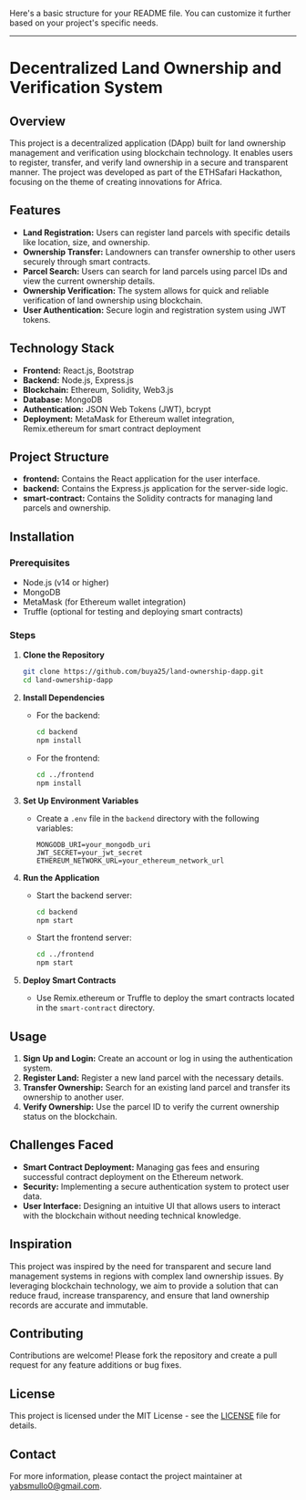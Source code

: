 Here's a basic structure for your README file. You can customize it further based on your project's specific needs.

---

# Decentralized Land Ownership and Verification System

## Overview

This project is a decentralized application (DApp) built for land ownership management and verification using blockchain technology. It enables users to register, transfer, and verify land ownership in a secure and transparent manner. The project was developed as part of the ETHSafari Hackathon, focusing on the theme of creating innovations for Africa.

## Features

- **Land Registration:** Users can register land parcels with specific details like location, size, and ownership.
- **Ownership Transfer:** Landowners can transfer ownership to other users securely through smart contracts.
- **Parcel Search:** Users can search for land parcels using parcel IDs and view the current ownership details.
- **Ownership Verification:** The system allows for quick and reliable verification of land ownership using blockchain.
- **User Authentication:** Secure login and registration system using JWT tokens.

## Technology Stack

- **Frontend:** React.js, Bootstrap
- **Backend:** Node.js, Express.js
- **Blockchain:** Ethereum, Solidity, Web3.js
- **Database:** MongoDB
- **Authentication:** JSON Web Tokens (JWT), bcrypt
- **Deployment:** MetaMask for Ethereum wallet integration, Remix.ethereum for smart contract deployment

## Project Structure

- **frontend:** Contains the React application for the user interface.
- **backend:** Contains the Express.js application for the server-side logic.
- **smart-contract:** Contains the Solidity contracts for managing land parcels and ownership.

## Installation

### Prerequisites

- Node.js (v14 or higher)
- MongoDB
- MetaMask (for Ethereum wallet integration)
- Truffle (optional for testing and deploying smart contracts)

### Steps

1. **Clone the Repository**
   ```bash
   git clone https://github.com/buya25/land-ownership-dapp.git
   cd land-ownership-dapp
   ```

2. **Install Dependencies**
   - For the backend:
     ```bash
     cd backend
     npm install
     ```
   - For the frontend:
     ```bash
     cd ../frontend
     npm install
     ```

3. **Set Up Environment Variables**
   - Create a `.env` file in the `backend` directory with the following variables:
     ```
     MONGODB_URI=your_mongodb_uri
     JWT_SECRET=your_jwt_secret
     ETHEREUM_NETWORK_URL=your_ethereum_network_url
     ```

4. **Run the Application**
   - Start the backend server:
     ```bash
     cd backend
     npm start
     ```
   - Start the frontend server:
     ```bash
     cd ../frontend
     npm start
     ```

5. **Deploy Smart Contracts**
   - Use Remix.ethereum or Truffle to deploy the smart contracts located in the `smart-contract` directory.

## Usage

1. **Sign Up and Login:** Create an account or log in using the authentication system.
2. **Register Land:** Register a new land parcel with the necessary details.
3. **Transfer Ownership:** Search for an existing land parcel and transfer its ownership to another user.
4. **Verify Ownership:** Use the parcel ID to verify the current ownership status on the blockchain.

## Challenges Faced

- **Smart Contract Deployment:** Managing gas fees and ensuring successful contract deployment on the Ethereum network.
- **Security:** Implementing a secure authentication system to protect user data.
- **User Interface:** Designing an intuitive UI that allows users to interact with the blockchain without needing technical knowledge.

## Inspiration

This project was inspired by the need for transparent and secure land management systems in regions with complex land ownership issues. By leveraging blockchain technology, we aim to provide a solution that can reduce fraud, increase transparency, and ensure that land ownership records are accurate and immutable.

## Contributing

Contributions are welcome! Please fork the repository and create a pull request for any feature additions or bug fixes.

## License

This project is licensed under the MIT License - see the [LICENSE](LICENSE) file for details.

## Contact

For more information, please contact the project maintainer at [yabsmullo0@gmail.com](mailto:yabmullo0@gmail.com).
